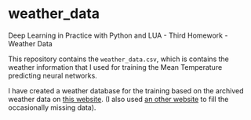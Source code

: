 # weather_data
Deep Learning in Practice with Python and LUA - Third Homework - Weather Data

This repository contains the `weather_data.csv`, which is contains the weather information that I used for training the Mean Temperature predicting neural networks.


I have created a weather database for the training based on the archived weather data on [this website](http://idojarasbudapest.hu/archivalt-idojaras). (I also used [an other website](https://www.metnet.hu/?m=napi-adatok) to fill the occasionally missing data).
